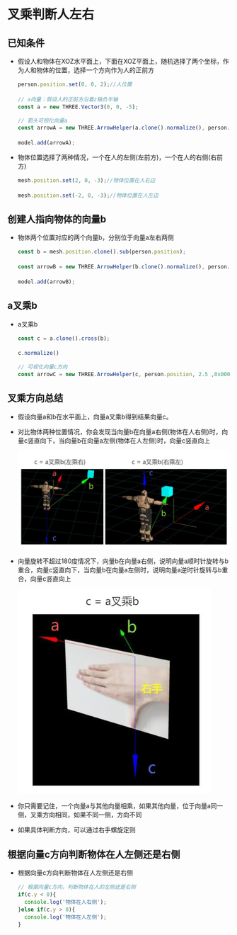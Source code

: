 # 叉乘判断人左右

## 已知条件

+ 假设人和物体在XOZ水平面上，下面在XOZ平面上，随机选择了两个坐标，作为人和物体的位置，选择一个方向作为人的正前方

  ```js
  person.position.set(0, 0, 2);//人位置

  // a向量：假设人的正前方沿着z轴负半轴
  const a = new THREE.Vector3(0, 0, -5);
  ```

  ```js
  // 箭头可视化向量a
  const arrowA = new THREE.ArrowHelper(a.clone().normalize(), person.position, a.length(),0xff0000);

  model.add(arrowA);
  ```

+ 物体位置选择了两种情况，一个在人的左侧(左前方)，一个在人的右侧(右前方)

  ```js
  mesh.position.set(2, 0, -3);//物体位置在人右边

  mesh.position.set(-2, 0, -3);//物体位置在人左边
  ```

## 创建人指向物体的向量b

+ 物体两个位置对应的两个向量b，分别位于向量a左右两侧

  ```js
  const b = mesh.position.clone().sub(person.position);

  const arrowB = new THREE.ArrowHelper(b.clone().normalize(), person.position, b.length(),0x00ff00);

  model.add(arrowB);
  ```

## a叉乘b

+ a叉乘b

  ```js
  const c = a.clone().cross(b);

  c.normalize()
  ```

  ```js
  // 可视化向量c方向
  const arrowC = new THREE.ArrowHelper(c, person.position, 2.5 ,0x0000ff);
  ```

## 叉乘方向总结

+ 假设向量a和b在水平面上，向量a叉乘b得到结果向量c。

+ 对比物体两种位置情况，你会发现当向量b在向量a右侧(物体在人右侧)时，向量c竖直向下，当向量b在向量a左侧(物体在人左侧)时，向量c竖直向上

  ![叉乘判断左右](images/叉乘判断左右.jpg)

+ 向量旋转不超过180度情况下，向量b在向量a右侧，说明向量a顺时针旋转与b重合，向量c竖直向下，当向量b在向量a左侧时，说明向量a逆时针旋转与b重合，向量c竖直向上

  ![右手螺旋定则](images/右手螺旋定则.jpg)

+ 你只需要记住，一个向量a与其他向量相乘，如果其他向量，位于向量a同一侧，叉乘方向相同，如果不同一侧，方向不同
+ 如果具体判断方向，可以通过右手螺旋定则

## 根据向量c方向判断物体在人左侧还是右侧

+ 根据向量c方向判断物体在人左侧还是右侧

  ```js
  // 根据向量c方向，判断物体在人的左侧还是右侧
  if(c.y < 0){
    console.log('物体在人右侧');
  }else if(c.y > 0){
    console.log('物体在人左侧');
  }
  ```
